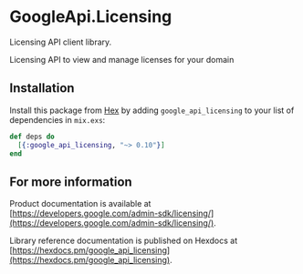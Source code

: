# GoogleApi.Licensing

Licensing API client library.

Licensing API to view and manage licenses for your domain

## Installation

Install this package from [Hex](https://hex.pm) by adding
`google_api_licensing` to your list of dependencies in `mix.exs`:

```elixir
def deps do
  [{:google_api_licensing, "~> 0.10"}]
end
```

## For more information

Product documentation is available at [https://developers.google.com/admin-sdk/licensing/](https://developers.google.com/admin-sdk/licensing/).

Library reference documentation is published on Hexdocs at
[https://hexdocs.pm/google_api_licensing](https://hexdocs.pm/google_api_licensing).
